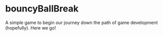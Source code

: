 # bouncyBallBreak
A simple game to begin our journey down the path of game development (hopefully). Here we go!
